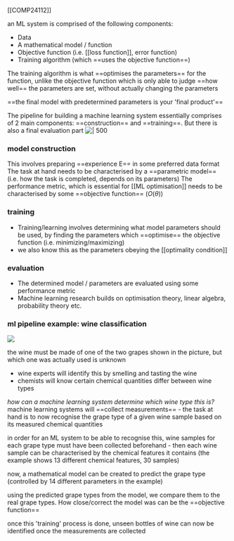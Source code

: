 [[COMP24112]]

an ML system is comprised of the following components:
- Data
- A mathematical model / function
- Objective function (i.e. [[loss function]], error function)
- Training algorithm (which ==uses the objective function==)

The training algorithm is what ==optimises the parameters== for the function, unlike the objective function which is only able to judge ==how well== the parameters are set, without actually changing the parameters

==the final model with predetermined parameters is your 'final product'==

The pipeline for building a machine learning system essentially comprises of 2 main components: ==construction== and ==training==. But there is also a final evaluation part
![ | 500](https://i.imgur.com/CKOnZYA.png)


### model construction

This involves preparing ==experience E== in some preferred data format
The task at hand needs to be characterised by a ==parametric model== (i.e. how the task is completed, depends on its parameters)
The performance metric, which is essential for [[ML optimisation]] needs to be characterised by some ==objective function== ($O(\theta)$)


### training
- Training/learning involves determining what model parameters should be used, by finding the parameters which ==optimise== the objective function (i.e. minimizing/maximizing)
- we also know this as the parameters obeying the [[optimality condition]]


### evaluation
- The determined model / parameters are evaluated using some performance metric
- Machine learning research builds on optimisation theory, linear algebra, probability theory etc.


### ml pipeline example: wine classification
![](https://i.imgur.com/7mCL1Bs.png)


the wine must be made of one of the two grapes shown in the picture, but which one was actually used is unknown

- wine experts will identify this by smelling and tasting the wine
- chemists will know certain chemical quantities differ between wine types

*how can a machine learning system determine which wine type this is?*
machine learning systems will ==collect measurements== - the task at hand is to now recognise the grape type of a given wine sample based on its measured chemical quantities

in order for an ML system to be able to recognise this, wine samples for each grape type must have been collected beforehand - then each wine sample can be characterised by the chemical features it contains (the example shows 13 different chemical features, 30 samples)

now, a mathematical model can be created to predict the grape type (controlled by 14 different parameters in the example)

using the predicted grape types from the model, we compare them to the real grape types. How close/correct the model was can be the ==objective function==

once this 'training' process is done, unseen bottles of wine can now be identified once the measurements are collected